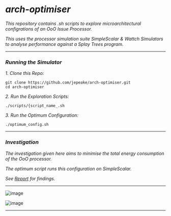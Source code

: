 # _arch-optimiser_

_This repository contains .sh scripts to explore microarchitectural configrations of an OoO Issue Processor._

_This uses the processor simulation suite SimpleScalar & Wattch Simulators to analyse performance against a Splay Trees program._

---

### _Running the Simulator_

_1. Clone this Repo:_

```
git clone https://github.com/jepeake/arch-optimiser.git
cd arch-optimiser
```

_2. Run the Exploration Scripts:_
```
./scripts/{script_name_.sh
```

_3. Run the Optimum Configuration:_
```
./optimum_config.sh
```
---

### _Investigation_

_The investigation given here aims to minimise the total energy consumption of the OoO processor._

_The optimum script runs this configuration on SimpleScalar._

_See [Report](Arch-Exploration-Report.pdf) for findings._

---

![image](https://github.com/user-attachments/assets/8095a4d4-d25d-46cd-952c-435cb06f1d6c)

![image](https://github.com/user-attachments/assets/08f2e345-9930-4dda-99c5-aeab074c79a4)

---
